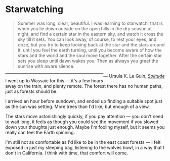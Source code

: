 # Starwatching

> Summer was long, clear, beautiful. I was learning to starwatch; that is when you lie down outside on the open hills in the dry season at night, and find a certain star in the eastern sky, and watch it cross the sky till it sets. You can look away, of course, to rest your eyes, and doze, but you try to keep looking back at the star and the stars around it, until you feel the earth turning, until you become aware of how the stars and the world and the soul move together. After the certain star sets you sleep until dawn wakes you. Then as always you greet the sunrise with aware silence.

<span style="float: right;">— Ursula K. Le Guin, *[Solitude](https://www.goodreads.com/en/book/show/23637384-solitude)*</span>

---

I went up to Wassaic for this — it's a few hours away on the train, and plenty remote. The forest there has no human paths, just as forests should be.

I arrived an hour before sundown, and ended up finding a suitable spot just as the sun was setting. More trees than I'd like, but enough of a view.

The stars move astonishingly quickly, if you pay attention — you don't need to wait long, it feels as though you could see the movement if you slowed down your thoughts just enough. Maybe I'm fooling myself, but it seems you really can feel the Earth spinning.

I'm still not as comfortable as I'd like to be in the east coast forests — I felt exposed in just my sleeping bag, listening to the wolves howl, in a way that I don't in California. I think with time, that comfort will come.
